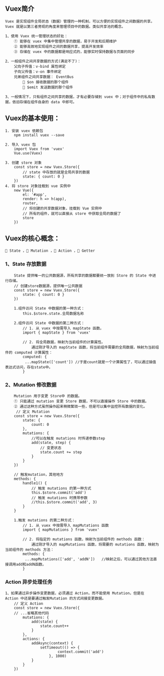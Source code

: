 
## Vuex简介
    Vuex 是实现组件全局状态（数据）管理的一种机制，可以方便的实现组件之间数据的共享。
    Vuex 就是以第三者旁观的角度来管理项目中的数据。类似共享池的概念。

    1、使用 Vuex 统一管理状态的好处：
        ① 能够在 vuex 中集中管理共享的数据，易于开发和后期维护
        ② 能够高效地实现组件之间的数据共享，提高开发效率
        ③ 存储在 vuex 中的数据都是响应式的，能够实时保持数据与页面的同步

    2、一般组件之间共享数据的方式(满足不了)： 
        父向子传值：v-bind 属性绑定
        子向父传值：v-on 事件绑定
        兄弟组件之间共享数据： EventBus
             $on 接收数据的那个组件
             $emit 发送数据的那个组件

    3、一般情况下，只有组件之间共享的数据，才有必要存储到 vuex 中；对于组件中的私有数据，依旧存储在组件自身的 data 中即可。

## Vuex的基本使用：
    1. 安装 vuex 依赖包
        npm install vuex --save

    2. 导入 vuex 包
        import Vuex from 'vuex'
        Vue.use(Vuex)

    3. 创建 store 对象
        const store = new Vuex.Store({
            // state 中存放的就是全局共享的数据
            state: { count: 0 }
        })
    4. 将 store 对象挂载到 vue 实例中
        new Vue({
            el: '#app',
            render: h => h(app),
            router,
            // 将创建的共享数据对象，挂载到 Vue 实例中
            // 所有的组件，就可以直接从 store 中获取全局的数据了
            store
        })

## Vuex的核心概念：
     State ， Mutation ， Action ， Getter
### 1、State 存放数据
        State 提供唯一的公共数据源，所有共享的数据都要统一放到 Store 的 State 中进行存储。  
        // 创建store数据源，提供唯一公共数据
        const store = new Vuex.Store({
            state: { count: 0 }
        })
    
        1.组件访问 State 中数据的第一种方式：
            this.$store.state.全局数据名称

        2.组件访问 State 中数据的第二种方式：
            // 1. 从 vuex 中按需导入 mapState 函数。
            import { mapState } from 'vuex'
            
            // 2. 将全局数据，映射为当前组件的计算属性。
                通过刚才导入的 mapState 函数，将当前组件需要的全局数据，映射为当前组件的 computed 计算属性：
            computed: {
             ...mapState(['count']) //于是count就是一个计算属性了，可以通过插值表达式访问，存在state中。
            }

### 2、Mutation 修改数据
        Mutation 用于变更 Store中 的数据。
        ① 只能通过 mutation 变更 Store 数据，不可以直接操作 Store 中的数据。
        ② 通过这种方式虽然操作起来稍微繁琐一些，但是可以集中监控所有数据的变化。
         // 定义 Mutation
        const store = new Vuex.Store({
            state: {
                count: 0
            },
            mutations: {
                //可以在触发 mutations 时传递参数step
                add(state, step) {
                    // 变更状态
                    state.count += step
                }
            }
        })

        // 触发mutation，其他地方
        methods: {
            handle1() {
                // 触发 mutations 的第一种方式
                this.$store.commit('add')
                // 触发 mutations 时携带参数
                //this.$store.commit('add', 3)
            }
        }

        1.触发 mutations 的第二种方式：
            // 1. 从 vuex 中按需导入 mapMutations 函数
            import { mapMutations } from 'vuex'

            // 2. 将指定的 mutations 函数，映射为当前组件的 methods 函数：
                通过刚才导入的 mapMutations 函数，将需要的 mutations 函数，映射为当前组件的 methods 方法：
            methods: {
             ...mapMutations(['add', 'addN'])   //映射之后，可以通过其他方法直接调用add和addN函数。
            }

### Action 异步处理任务
    1、如果通过异步操作变更数据，必须通过 Action，而不能使用 Mutation，但是在 Action 中还是要通过触发Mutation 的方式间接变更数据。
        // 定义 Action
        const store = new Vuex.Store({
        // ...省略其他代码
            mutations: {
                add(state) {
                    state.count++
                }
            },
            actions: {
                addAsync(context) {
                    setTimeout(() => {
                            context.commit('add')
                        }, 1000)
                } 
            }
        })
